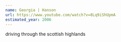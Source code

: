 ```yaml
---
name: Georgia | Hanson
url: https://www.youtube.com/watch?v=8Lq9iShUpmA
estimated_year: 2006
---
```


driving through the scottish highlands
